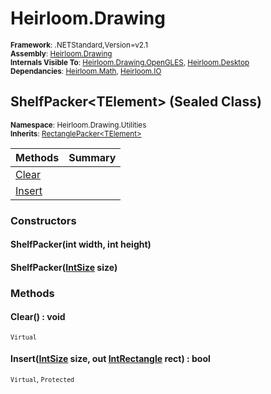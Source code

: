 # Heirloom.Drawing

<small>**Framework**: .NETStandard,Version=v2.1</small>  
<small>**Assembly**: [Heirloom.Drawing](../Heirloom.Drawing/Heirloom.Drawing.md)</small>  
<small>**Internals Visible To**: [Heirloom.Drawing.OpenGLES](../Heirloom.Drawing.OpenGLES/Heirloom.Drawing.OpenGLES.md), [Heirloom.Desktop](../Heirloom.Desktop/Heirloom.Desktop.md)</small>  
<small>**Dependancies**: [Heirloom.Math](../Heirloom.Math/Heirloom.Math.md), [Heirloom.IO](../Heirloom.IO/Heirloom.IO.md)</small>  

## ShelfPacker\<TElement> (Sealed Class)
<small>**Namespace**: Heirloom.Drawing.Utilities</small>  
<small>**Inherits**: [RectanglePacker\<TElement>](Heirloom.Drawing.Utilities.RectanglePacker[TElement].md)</small>  

| Methods                | Summary |
|------------------------|---------|
| [Clear](#CLE4538C554)  |         |
| [Insert](#INSA72CC7E5) |         |

### Constructors

#### ShelfPacker(int width, int height)

#### ShelfPacker([IntSize](../Heirloom.Math/Heirloom.Math.IntSize.md) size)

### Methods

#### <a name="CLE4538C554"></a>Clear() : void
<small>`Virtual`</small>

#### <a name="INSA72CC7E5"></a>Insert([IntSize](../Heirloom.Math/Heirloom.Math.IntSize.md) size, out [IntRectangle](../Heirloom.Math/Heirloom.Math.IntRectangle.md) rect) : bool
<small>`Virtual`, `Protected`</small>


